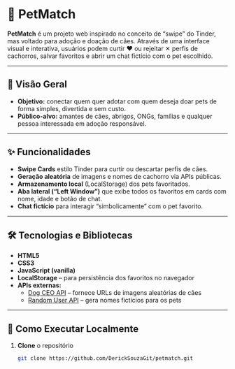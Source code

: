 # 🐾 PetMatch

**PetMatch** é um projeto web inspirado no conceito de “swipe” do Tinder, mas voltado para adoção e doação de cães. Através de uma interface visual e interativa, usuários podem curtir ❤️ ou rejeitar ✕ perfis de cachorros, salvar favoritos e abrir um chat fictício com o pet escolhido.

---

## 📖 Visão Geral

- **Objetivo:** conectar quem quer adotar com quem deseja doar pets de forma simples, divertida e sem custo.
- **Público-alvo:** amantes de cães, abrigos, ONGs, famílias e qualquer pessoa interessada em adoção responsável.

---

## ✨ Funcionalidades

- **Swipe Cards** estilo Tinder para curtir ou descartar perfis de cães.
- **Geração aleatória** de imagens e nomes de cachorro via APIs públicas.
- **Armazenamento local** (LocalStorage) dos pets favoritados.
- **Aba lateral (“Left Window”)** que exibe todos os favoritos em cards com nome, idade e botão de chat.
- **Chat fictício** para interagir “simbolicamente” com o pet favorito.

---

## 🛠 Tecnologias e Bibliotecas

- **HTML5**  
- **CSS3**  
- **JavaScript (vanilla)**  
- **LocalStorage** – para persistência dos favoritos no navegador  
- **APIs externas:**  
  - [Dog CEO API](https://dog.ceo/dog-api/) – fornece URLs de imagens aleatórias de cães  
  - [Random User API](https://randomuser.me/) – gera nomes fictícios para os pets  

---

## 🚀 Como Executar Localmente

1. **Clone** o repositório  
   ```bash
   git clone https://github.com/DerickSouzaGit/petmatch.git

